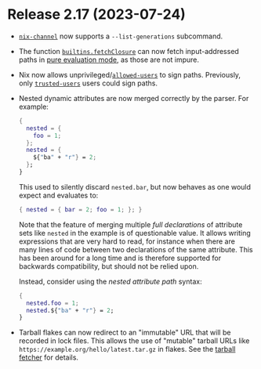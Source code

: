# Release 2.17 (2023-07-24)

* [`nix-channel`](../command-ref/nix-channel.md) now supports a `--list-generations` subcommand.

* The function [`builtins.fetchClosure`](../language/builtins.md#builtins-fetchClosure) can now fetch input-addressed paths in [pure evaluation mode](../command-ref/conf-file.md#conf-pure-eval), as those are not impure.

* Nix now allows unprivileged/[`allowed-users`](../command-ref/conf-file.md#conf-allowed-users) to sign paths.
  Previously, only [`trusted-users`](../command-ref/conf-file.md#conf-trusted-users) users could sign paths.

* Nested dynamic attributes are now merged correctly by the parser. For example:

  ```nix
  {
    nested = {
      foo = 1;
    };
    nested = {
      ${"ba" + "r"} = 2;
    };
  }
  ```

  This used to silently discard `nested.bar`, but now behaves as one would expect and evaluates to:

  ```nix
  { nested = { bar = 2; foo = 1; }; }
  ```

  Note that the feature of merging multiple *full declarations* of attribute sets like `nested` in the example is of questionable value.
  It allows writing expressions that are very hard to read, for instance when there are many lines of code between two declarations of the same attribute.
  This has been around for a long time and is therefore supported for backwards compatibility, but should not be relied upon.

  Instead, consider using the *nested attribute path* syntax:

  ```nix
  {
    nested.foo = 1;
    nested.${"ba" + "r"} = 2;
  }
  ```

* Tarball flakes can now redirect to an "immutable" URL that will be recorded in lock files. This allows the use of "mutable" tarball URLs like `https://example.org/hello/latest.tar.gz` in flakes. See the [tarball fetcher](../protocols/tarball-fetcher.md) for details.
